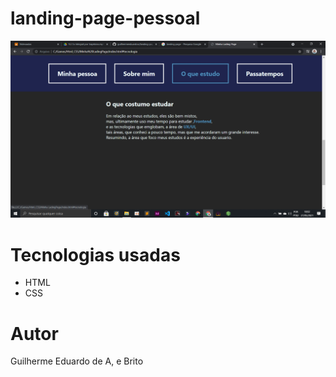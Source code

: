 # landing-page-pessoal
![Alt text](Screanshot/Minha_Lading_page.png?raw=true "Página Inicial")
# Tecnologias usadas
- HTML
- CSS

# Autor
Guilherme Eduardo de A, e Brito
